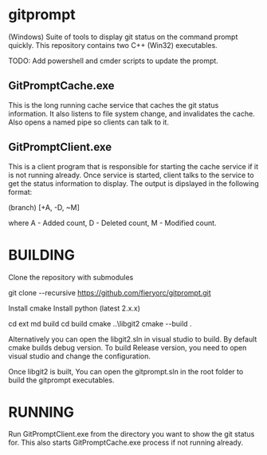 gitprompt
=========

(Windows) Suite of tools to display git status on the command prompt quickly. 
This repository contains two C++ (Win32) executables. 

TODO: Add powershell and cmder scripts to update the prompt.

GitPromptCache.exe
------------------

   This is the long running cache service that caches the git status information. 
It also listens to file system change, and invalidates the cache. Also opens a named
pipe so clients can talk to it.

GitPromptClient.exe
-------------------

   This is a client program that is responsible for starting the cache service if it is not
running already. Once service is started, client talks to the service to get the status information to display.
 The output is dipslayed in the following format:

 (branch) [+A, -D, ~M]

where A - Added count, D - Deleted count, M - Modified count.

BUILDING
========

Clone the repository with submodules
   
   git clone --recursive https://github.com/fieryorc/gitprompt.git

Install cmake
Install python (latest 2.x.x) 

cd ext
md build
cd build
cmake ..\libgit2
cmake --build .

Alternatively you can open the libgit2.sln in visual studio to build. 
By default cmake builds debug version. To build Release version, you need
to open visual studio and change the configuration.

Once libgit2 is built, You can open the gitprompt.sln in the root folder
to build the gitprompt executables.


RUNNING
=======

Run GitPromptClient.exe from the directory you want to show the git status for.
This also starts GitPromptCache.exe process if not running already.
   


